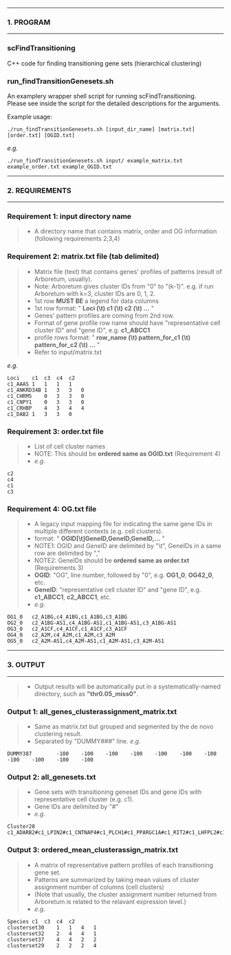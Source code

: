 ---------------
### 1. PROGRAM
---------------
### scFindTransitioning
C++ code for finding transitioning gene sets (hierarchical clustering)

### run_findTransitionGenesets.sh
An examplery wrapper shell script for running scFindTransitioning.<br>
Please see inside the script for the detailed descriptions for the arguments.

Example usage:
```
./run_findTransitionGenesets.sh [input_dir_name] [matrix.txt] [order.txt] [OGID.txt]

```

*e.g.*
```
./run_findTransitionGenesets.sh input/ example_matrix.txt example_order.txt example_OGID.txt
```

-------------------
### 2. REQUIREMENTS
-------------------
### Requirement 1: input directory name
>- A directory name that contains matrix, order and OG information (following requirements 2,3,4)

### Requirement 2: matrix.txt file (tab delimited)
>- Matrix file (text) that contains genes' profiles of patterns (result of Arboretum, usually).
>- Note: Arboretum gives cluster IDs from "0" to "(k-1)". e.g. if run Arboretum with k=3, cluster IDs are 0, 1, 2.
>- 1st row **MUST BE** a legend for data columns
>- 1st row format: " **Loci (\t) c1 (\t) c2 (\t) ...** "
>- Genes' pattern profiles are coming from 2nd row.
>- Format of gene profile row name should have "representative cell cluster ID" and "gene ID", e.g. **c1_ABCC1**
>- profile rows format: " **row_name (\t) pattern_for_c1 (\t) pattern_for_c2 (\t) ...** "
>- Refer to input/matrix.txt

 *e.g.*
``` 
Loci	c1	c3	c4	c2
c1_AAAS	1	1	1	1
c1_ANKRD34B	1	3	3	0
c1_CHRM5	0	3	3	0
c1_CNPY1	0	3	3	0
c1_CRHBP	4	3	4	4
c1_DAB2	1	3	3	0
```

### Requirement 3: order.txt file
>- List of cell cluster names 
>- NOTE: This should be **ordered same as OGID.txt** (Requirement 4)
>- *e.g.*
```
c2
c4
c1
c3
```

### Requirement 4: OG.txt file
>- A legacy input mapping file for indicating the same gene IDs in multiple different contexts (e.g. cell clusters).
>- format: " **OGID[\t]GeneID,GeneID,GeneID,...** "
>- NOTE1: OGID and GeneID are delimited by "\t", GeneIDs in a same row are delimited by ","
>- NOTE2: GeneIDs should be **ordered same as order.txt** (Requirements 3)
>- **OGID**: "OG", line number, followed by "0", e.g. **OG1_0**, **OG42_0**, etc.
>- **GeneID**: "representative cell cluster ID" and "gene ID", e.g. **c1_ABCC1**, **c2_ABCC1**, etc.
>- *e.g.*
```
OG1_0	c2_A1BG,c4_A1BG,c1_A1BG,c3_A1BG
OG2_0	c2_A1BG-AS1,c4_A1BG-AS1,c1_A1BG-AS1,c3_A1BG-AS1
OG3_0	c2_A1CF,c4_A1CF,c1_A1CF,c3_A1CF
OG4_0	c2_A2M,c4_A2M,c1_A2M,c3_A2M
OG5_0	c2_A2M-AS1,c4_A2M-AS1,c1_A2M-AS1,c3_A2M-AS1
```

-------------
### 3. OUTPUT
-------------
>- Output results will be automatically put in a systematically-named directory, such as **"thr0.05_miss0"**.

### Output 1: all_genes_clusterassignment_matrix.txt
>- Same as matrix.txt but grouped and segmented by the de novo clustering result.
>- Separated by "DUMMY###" line. *e.g.*
```
DUMMY387        -100    -100    -100    -100    -100    -100    -100    -100    -100    -100    -100
```

### Output 2: all_genesets.txt
>- Gene sets with transitioning geneset IDs and gene IDs with representative cell cluster (e.g. c1).
>- Gene IDs are delimited by "#"
>- *e.g.*
```
Cluster28	c1_ADARB2#c1_LPIN2#c1_CNTNAP4#c1_PLCH1#c1_PPARGC1A#c1_RIT2#c1_LHFPL2#c1_MDFIC#c1_ZNF385D#c1_AMHR2
```

### Output 3: ordered_mean_clusterassign_matrix.txt
>- A matrix of representative pattern profiles of each transitioning gene set.
>- Patterns are summarized by taking mean values of cluster assignment number of columns (cell clusters)
>- (Note that usually, the cluster assignment number returned from Arboretum is related to the relavant expression level.)
>- *e.g.*
```
Species	c1	c3	c4	c2
clusterset30	1	1	4	1
clusterset32	2	4	4	1
clusterset37	4	4	2	2
clusterset29	2	2	2	4
```
